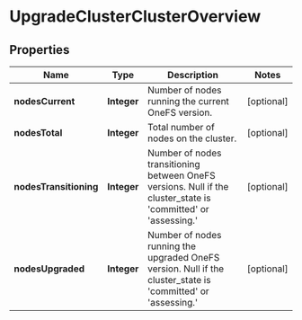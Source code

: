 
# UpgradeClusterClusterOverview

## Properties
Name | Type | Description | Notes
------------ | ------------- | ------------- | -------------
**nodesCurrent** | **Integer** | Number of nodes running the current OneFS version. |  [optional]
**nodesTotal** | **Integer** | Total number of nodes on the cluster. |  [optional]
**nodesTransitioning** | **Integer** | Number of nodes transitioning between OneFS versions. Null if the cluster_state is &#39;committed&#39; or &#39;assessing.&#39; |  [optional]
**nodesUpgraded** | **Integer** | Number of nodes running the upgraded OneFS version. Null if the cluster_state is &#39;committed&#39; or &#39;assessing.&#39; |  [optional]



